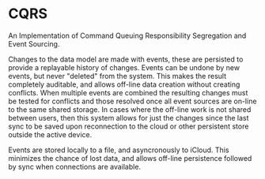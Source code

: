 # CQRS

An Implementation of Command Queuing Responsibility Segregation and Event Sourcing.

Changes to the data model are made with events, these are persisted to provide a replayable history of changes.  Events can be undone by new events, but never "deleted" from the system.  This makes the result completely auditable, and allows off-line data creation without creating conflicts.  When multiple events are combined the resulting changes must be tested for conflicts and those resolved once all event sources are on-line to the same shared storage.  In cases where the off-line work is not shared between users, then this system allows for just the changes since the last sync to be saved upon reconnection to the cloud or other persistent store outside the active device.

Events are stored locally to a file, and asyncronously to iCloud.  This minimizes the chance of lost data, and allows off-line persistence followed by sync when connections are available.
